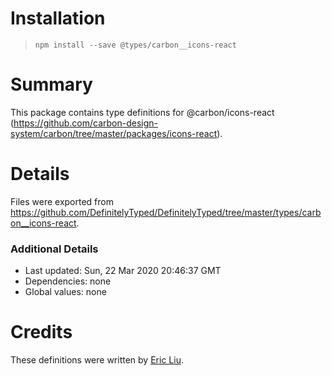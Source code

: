 # Installation
> `npm install --save @types/carbon__icons-react`

# Summary
This package contains type definitions for @carbon/icons-react (https://github.com/carbon-design-system/carbon/tree/master/packages/icons-react).

# Details
Files were exported from https://github.com/DefinitelyTyped/DefinitelyTyped/tree/master/types/carbon__icons-react.

### Additional Details
 * Last updated: Sun, 22 Mar 2020 20:46:37 GMT
 * Dependencies: none
 * Global values: none

# Credits
These definitions were written by [Eric Liu](https://github.com/metonym).
